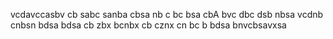 vcdavccasbv
cb sabc sanba 
cbsa nb c
bc bsa cbA 
bvc dbc dsb nbsa
vcdnb cnbsn
bdsa bdsa 
cb zbx bcnbx
cb cznx cn
bc b bdsa
bnvcbsavxsa

